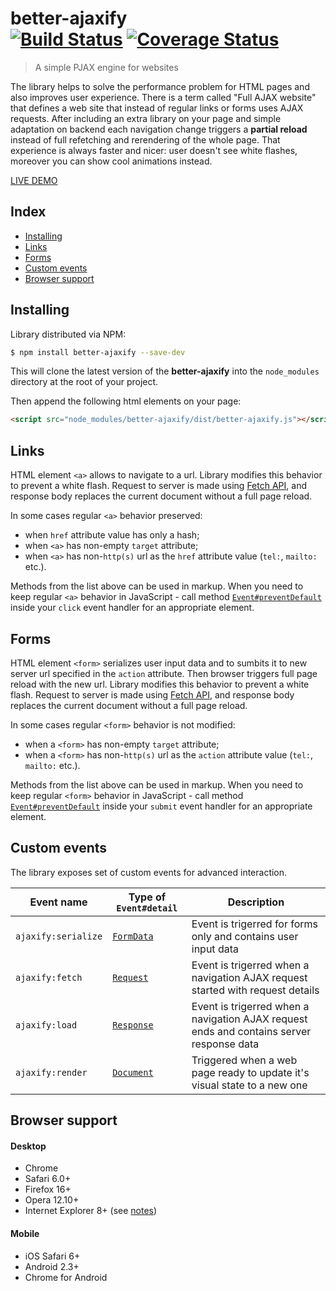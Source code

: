 # better-ajaxify<br>[![Build Status][status-image]][status-url] [![Coverage Status][coveralls-image]][coveralls-url]
> A simple PJAX engine for websites

The library helps to solve the performance problem for HTML pages and also improves user experience. There is a term called "Full AJAX website" that defines a web site that instead of regular links or forms uses AJAX requests. After including an extra library on your page and simple adaptation on backend each navigation change triggers a **partial reload** instead of full refetching and rerendering of the whole page. That experience is always faster and nicer: user doesn't see white flashes, moreover you can show cool animations instead.

[LIVE DEMO](http://chemerisuk.github.io/better-ajaxify/)

## Index

<!-- MarkdownTOC levels="2" autolink="true" -->

- [Installing](#installing)
- [Links](#links)
- [Forms](#forms)
- [Custom events](#custom-events)
- [Browser support](#browser-support)

<!-- /MarkdownTOC -->

## Installing
Library distributed via NPM:

```sh
$ npm install better-ajaxify --save-dev
```

This will clone the latest version of the __better-ajaxify__ into the `node_modules` directory at the root of your project.

Then append the following html elements on your page:

```html
<script src="node_modules/better-ajaxify/dist/better-ajaxify.js"></script>
```

## Links
HTML element <code>&lt;a&gt;</code> allows to navigate to a url. Library modifies this behavior to prevent a white flash. Request to server is made using <a href="https://developer.mozilla.org/en-US/docs/Web/API/Fetch_API" target="_blank">Fetch API</a>, and response body replaces the current document without a full page reload.

In some cases regular <code>&lt;a&gt;</code> behavior preserved:

* when <code>href</code> attribute value has only a hash;</li>
* when <code>&lt;a&gt;</code> has non-empty <code>target</code> attribute;</li>
* when <code>&lt;a&gt;</code> has non-<code>http(s)</code> url as the <code>href</code> attribute value (<code>tel:</code>, <code>mailto:</code> etc.).

Methods from the list above can be used in markup. When you need to keep regular <code>&lt;a&gt;</code> behavior in JavaScript - call method <a href="https://developer.mozilla.org/en-US/docs/Web/API/Event/preventDefault" target="_blank"><code>Event#preventDefault</code></a> inside your <code>click</code> event handler for an appropriate element.

## Forms
HTML element <code>&lt;form&gt;</code> serializes user input data and to sumbits it to new server url specified in the <code>action</code> attribute. Then browser triggers full page reload with the new url. Library modifies this behavior to prevent a white flash. Request to server is made using <a href="https://developer.mozilla.org/en-US/docs/Web/API/Fetch_API" target="_blank">Fetch API</a>, and response body replaces the current document without a full page reload.

In some cases regular <code>&lt;form&gt;</code> behavior is not modified:

* when a <code>&lt;form&gt;</code> has non-empty <code>target</code> attribute;
* when a <code>&lt;form&gt;</code> has non-<code>http(s)</code> url as the <code>action</code> attribute value (<code>tel:</code>, <code>mailto:</code> etc.).
        
Methods from the list above can be used in markup. When you need to keep regular <code>&lt;form&gt;</code> behavior in JavaScript - call method <a href="https://developer.mozilla.org/en-US/docs/Web/API/Event/preventDefault" target="_blank"><code>Event#preventDefault</code></a> inside your <code>submit</code> event handler for an appropriate element.

## Custom events
The library exposes set of custom events for advanced interaction.

| Event name | Type of `Event#detail` | Description |
| ---------- | --------- | ----------- |
| `ajaxify:serialize` | [`FormData`](https://developer.mozilla.org/en-US/docs/Web/API/FormData) | Event is trigerred for forms only and contains user input data |
| `ajaxify:fetch` | [`Request`](https://developer.mozilla.org/en-US/docs/Web/API/Request) | Event is trigerred when a navigation AJAX request started with request details |
| `ajaxify:load` | [`Response`](https://developer.mozilla.org/en-US/docs/Web/API/Response) | Event is trigerred when a navigation AJAX request ends and contains server response data  |
| `ajaxify:render` | [`Document`](https://developer.mozilla.org/en-US/docs/Web/API/Document) | Triggered when a web page ready to update it's visual state to a new one |

## Browser support
#### Desktop
* Chrome
* Safari 6.0+
* Firefox 16+
* Opera 12.10+
* Internet Explorer 8+ (see [notes](https://github.com/chemerisuk/better-dom#notes-about-old-ies))

#### Mobile
* iOS Safari 6+
* Android 2.3+
* Chrome for Android

[status-url]: https://github.com/chemerisuk/better-ajaxify/actions
[status-image]: https://github.com/chemerisuk/better-ajaxify/workflows/Node.js%20CI/badge.svg?branch=master

[coveralls-url]: https://coveralls.io/r/chemerisuk/better-ajaxify
[coveralls-image]: http://img.shields.io/coveralls/chemerisuk/better-ajaxify/master.svg
